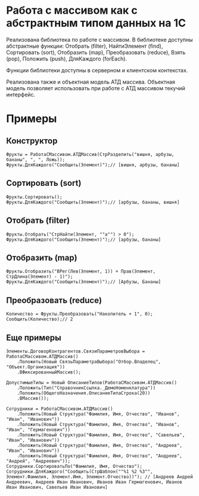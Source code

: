 # Работа с массивом как с абстрактным типом данных на 1С

Реализована библиотека по работе с массивом. В библиотеке доступны абстрактные функции: Отобрать (filter), НайтиЭлемент (find), Сортировать (sort), Отобразить (map), Преобразовать (reduce), Взять (pop), Положить (push), ДляКаждого (forEach).

Функции библиотеки доступны в серверном и клиентском контекстах.

Реализована также и объектная модель АТД массива. Объектная модель позволяет использовать при работе с АТД массивом текучий интерфейс.

# Примеры

## Конструктор

	Фрукты = РаботаСМассивом.АТДМассив(СтрРазделить("вишня, арбузы, бананы", ", ", Ложь));
	Фрукты.ДляКаждого("Сообщить(Элемент)");// [вишня, арбузы, бананы]

## Сортировать (sort)

	Фрукты.Сортировать();
	Фрукты.ДляКаждого("Сообщить(Элемент)");// [арбузы, бананы, вишня]

## Отобрать (filter)

	Фрукты.Отобрать("СтрНайти(Элемент, ""а"") > 0");
	Фрукты.ДляКаждого("Сообщить(Элемент)");// [арбузы, бананы]

## Отобразить (map)

	Фрукты.Отобразить("ВРег(Лев(Элемент, 1)) + Прав(Элемент, СтрДлина(Элемент) - 1)");
	Фрукты.ДляКаждого("Сообщить(Элемент)");// [Арбузы, Бананы]

## Преобразовать (reduce)

	Количество = Фрукты.Преобразовать("Накопитель + 1", 0);
	Сообщить(Количество);// 2

## Еще примеры

	Элементы.ДоговорКонтрагентов.СвязиПараметровВыбора = РаботаСМассивом.АТДМассив()
		.Положить(Новый СвязьПараметраВыбора("Отбор.Владелец", "Объект.Организация"))
		.ВФиксированныйМассив();

	ДопустимыеТипы = Новый ОписаниеТипов(РаботаСМассивом.АТДМассив()
		.Положить(Тип("СправочникСсылка._ДемоНоменклатура"))
		.Положить(ОбщегоНазначения.ОписаниеТипаСтрока(20))
		.ВМассив());

	Сотрудники = РаботаСМассивом.АТДМассив()
		.Положить(Новый Структура("Фамилия, Имя, Отчество", "Иванов", "Иван", "Иванович"))
		.Положить(Новый Структура("Фамилия, Имя, Отчество", "Иванов", "Иван", "Гермагенович"))
		.Положить(Новый Структура("Фамилия, Имя, Отчество", "Савельев", "Иван", "Иванович"))
		.Положить(Новый Структура("Фамилия, Имя, Отчество", "Андреев", "Иван", "Иванович"))
		.Положить(Новый Структура("Фамилия, Имя, Отчество", "Андреев", "Андрей", "Андреевич"));
	Сотрудники.СортироватьПо("Фамилия, Имя, Отчество");
	Сотрудники.ДляКаждого("Сообщить(СтрШаблон(""%1 %2 %3"", Элемент.Фамилия, Элемент.Имя, Элемент.Отчество))"); // [Андреев Андрей Андреевич, Андреев Иван Иванович, Иванов Иван Гермагенович, Иванов Иван Иванович, Савельев Иван Иванович]
